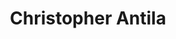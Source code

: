 ---
category: Alumni
layout: lab_member
photo: placeholder.png
social: {}
title: Christopher Antila
---